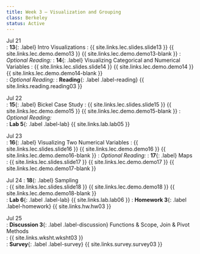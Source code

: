 ```yaml
---
title: Week 3 — Visualization and Grouping
class: Berkeley
status: Active
---
```


Jul 21  
: **13**{: .label} Intro Visualizations
    : {{ site.links.lec.slides.slide13 }} {{ site.links.lec.demo.demo13 }} {{ site.links.lec.demo.demo13-blank }} 
: _Optional Reading:_ 
: **14**{: .label} Visualizing Categorical and Numerical Variables
    : {{ site.links.lec.slides.slide14 }} {{ site.links.lec.demo.demo14 }} {{ site.links.lec.demo.demo14-blank }}  
: _Optional Reading:_ 
: **Reading**{: .label .label-reading} {{ site.links.reading.reading03 }}  

Jul 22  
: **15**{: .label} Bickel Case Study
    : {{ site.links.lec.slides.slide15 }} {{ site.links.lec.demo.demo15 }} {{ site.links.lec.demo.demo15-blank }} 
: _Optional Reading:_  
: **Lab 5**{: .label .label-lab} {{ site.links.lab.lab05 }}

Jul 23  
: **16**{: .label} Visualizing Two Numerical Variables
    : {{ site.links.lec.slides.slide16 }} {{ site.links.lec.demo.demo16 }} {{ site.links.lec.demo.demo16-blank }}
: _Optional Reading:_ 
: **17**{: .label} Maps  
    : {{ site.links.lec.slides.slide17 }} {{ site.links.lec.demo.demo17 }} {{ site.links.lec.demo.demo17-blank }}  

Jul 24
: **18**{: .label} Sampling  
    : {{ site.links.lec.slides.slide18 }} {{ site.links.lec.demo.demo18 }} {{ site.links.lec.demo.demo18-blank }}  
: **Lab 6**{: .label .label-lab} {{ site.links.lab.lab06 }}
: **Homework 3**{: .label .label-homework} {{ site.links.hw.hw03 }}  

Jul 25  
: **Discussion 3**{: .label .label-discussion} Functions & Scope, Join & Pivot Methods  
    : {{ site.links.wksht.wksht03 }}  
: **Survey**{: .label .label-survey} {{ site.links.survey.survey03 }}